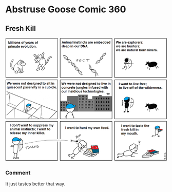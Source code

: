 # Abstruse Goose Comic 360
## Fresh Kill

![image](i_hear_the_cry_of_the_warrior.png)
### Comment
It just tastes better that way.
